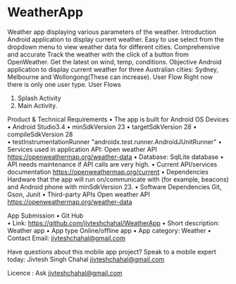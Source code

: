 # WeatherApp
Weather app displaying various parameters of the weather.
Introduction
Android application to display current weather. Easy to use select from the dropdown menu to view weather data for different cities. Comprehensive and accurate
Track the weather with the click of a button from OpenWeather. Get the latest on wind, temp, conditions.
Objective 
Android application to display current weather for three Australian cities: Sydney, Melbourne and Wollongong(These can increase). 
User Flow 
Right now there is only one user type. 
User Flows 
1.	Splash Activity
2.	 Main Activity.

 
Product & Technical Requirements 
•	The app is built for Android OS Devices
•	Android Studio3.4
•	minSdkVersion 23
•	targetSdkVersion 28
•	compileSdkVersion 28   
•	testInstrumentationRunner "androidx.test.runner.AndroidJUnitRunner"
•	Services used in application API: Open weather API https://openweathermap.org/weather-data
•	 Database: SqlLite database
•	API needs maintenance if API calls are very high.
•	Current API/services documentation https://openweathermap.org/current
•	Dependencies Hardware that the app will run on/communicate with (for example, beacons) and Android phone with minSdkVersion 23.
•	Software Dependencies Git, Gson, Junit
•	Third-party APIs Open weather API https://openweathermap.org/weather-data

App Submission 
•	Git Hub  
•	Link: https://github.com/jivteshchahal/WeatherApp
•	Short description: Weather app 
•	App type Online/offline app
•	App category: Weather 
•	Contact Email: jivteshchahal@gmail.com 

Have questions about this mobile app project? Speak to a mobile expert today: 
Jivtesh Singh Chahal
jivteshchahal@gmail.com

Licence : Ask jivteshchahal@gmail.com
